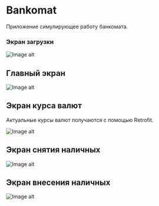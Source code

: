 # Bankomat
Приложение симулирующее работу  банкомата.

### Экран загрузки
![Image alt](https://github.com/lenix161/Bankomat/blob/master/screenshoots/splash_screen.png)

## Главный экран
![Image alt](https://github.com/lenix161/Bankomat/blob/master/screenshoots/main_screen.png)

## Экран курса валют
Актуальные курсы валют получаются с помощью Retrofit.

![Image alt](https://github.com/lenix161/Bankomat/blob/master/screenshoots/currency_screen.png)

## Экран снятия наличных 
![Image alt](https://github.com/lenix161/Bankomat/blob/master/screenshoots/get_money_screen.png)

## Экран внесения наличных
![Image alt](https://github.com/lenix161/Bankomat/blob/master/screenshoots/add_money_screen.png)

